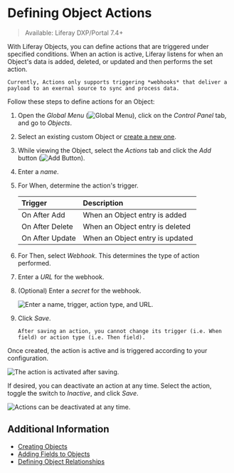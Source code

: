 # Defining Object Actions

> Available: Liferay DXP/Portal 7.4+

With Liferay Objects, you can define actions that are triggered under specified conditions. When an action is active, Liferay listens for when an Object's data is added, deleted, or updated and then performs the set action.

```{important}
Currently, Actions only supports triggering *webhooks* that deliver a payload to an exernal source to sync and process data.
```

Follow these steps to define actions for an Object:

1. Open the *Global Menu* (![Global Menu](../../../images/icon-applications-menu.png)), click on the *Control Panel* tab, and go to *Objects*.

1. Select an existing custom Object or [create a new one](./creating-objects.md).

1. While viewing the Object, select the *Actions* tab and click the *Add* button (![Add Button](../../../images/icon-add.png)).

1. Enter a *name*.

1. For When, determine the action's trigger.

   | Trigger | Description |
   | :--- | :--- |
   | On After Add| When an Object entry is added |
   | On After Delete | When an Object entry is deleted |
   | On After Update | When an Object entry is updated |

1. For Then, select *Webhook*. This determines the type of action performed.

1. Enter a *URL* for the webhook.

1. (Optional) Enter a *secret* for the webhook.

   ![Enter a name, trigger, action type, and URL.](./defining-object-actions/images/01.png)

1. Click *Save*.

   ```{note}
   After saving an action, you cannot change its trigger (i.e. When field) or action type (i.e. Then field).
   ```

Once created, the action is active and is triggered according to your configuration.

![The action is activated after saving.](./defining-object-actions/images/02.png)

If desired, you can deactivate an action at any time. Select the action, toggle the switch to *Inactive*, and click *Save*.

![Actions can be deactivated at any time.](./defining-object-actions/images/03.png)

## Additional Information

* [Creating Objects](./creating-objects.md)
* [Adding Fields to Objects](../creating-and-managing-objects/adding-fields-to-objects.md)
* [Defining Object Relationships](../creating-and-managing-objects/defining-object-relationships.md)
